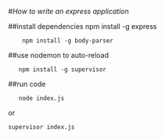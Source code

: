 #*How to write an express application*

##install dependencies
        npm install -g express
   
        npm install -g body-parser

##use nodemon to auto-reload

       npm install -g supervisor


##run code

       node index.js

or

    supervisor index.js


